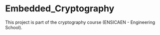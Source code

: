 # Embedded_Cryptography

This project is part of the cryptography course (ENSICAEN - Engineering School). 
